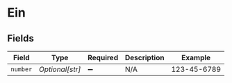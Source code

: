 # Ein


## Fields

| Field              | Type               | Required           | Description        | Example            |
| ------------------ | ------------------ | ------------------ | ------------------ | ------------------ |
| `number`           | *Optional[str]*    | :heavy_minus_sign: | N/A                | 123-45-6789        |